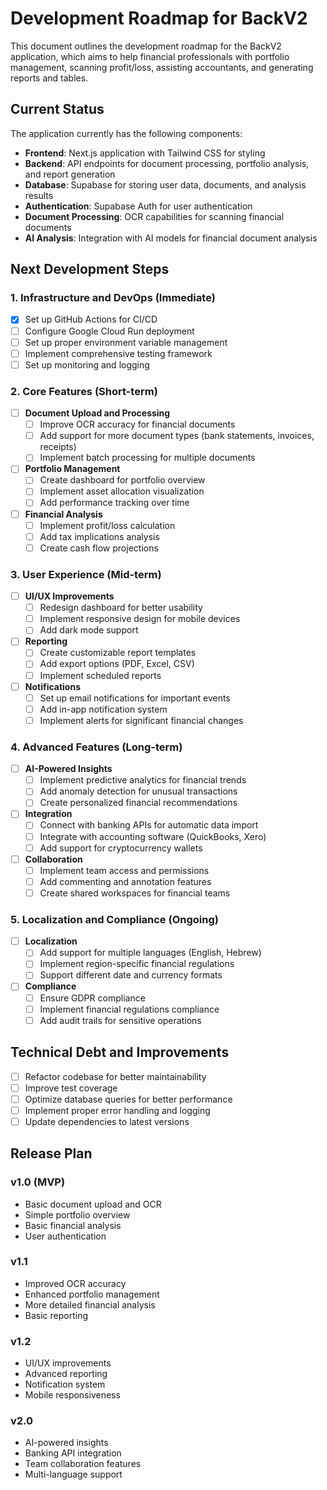 # Development Roadmap for BackV2

This document outlines the development roadmap for the BackV2 application, which aims to help financial professionals with portfolio management, scanning profit/loss, assisting accountants, and generating reports and tables.

## Current Status

The application currently has the following components:

- **Frontend**: Next.js application with Tailwind CSS for styling
- **Backend**: API endpoints for document processing, portfolio analysis, and report generation
- **Database**: Supabase for storing user data, documents, and analysis results
- **Authentication**: Supabase Auth for user authentication
- **Document Processing**: OCR capabilities for scanning financial documents
- **AI Analysis**: Integration with AI models for financial document analysis

## Next Development Steps

### 1. Infrastructure and DevOps (Immediate)

- [x] Set up GitHub Actions for CI/CD
- [ ] Configure Google Cloud Run deployment
- [ ] Set up proper environment variable management
- [ ] Implement comprehensive testing framework
- [ ] Set up monitoring and logging

### 2. Core Features (Short-term)

- [ ] **Document Upload and Processing**
  - [ ] Improve OCR accuracy for financial documents
  - [ ] Add support for more document types (bank statements, invoices, receipts)
  - [ ] Implement batch processing for multiple documents

- [ ] **Portfolio Management**
  - [ ] Create dashboard for portfolio overview
  - [ ] Implement asset allocation visualization
  - [ ] Add performance tracking over time

- [ ] **Financial Analysis**
  - [ ] Implement profit/loss calculation
  - [ ] Add tax implications analysis
  - [ ] Create cash flow projections

### 3. User Experience (Mid-term)

- [ ] **UI/UX Improvements**
  - [ ] Redesign dashboard for better usability
  - [ ] Implement responsive design for mobile devices
  - [ ] Add dark mode support

- [ ] **Reporting**
  - [ ] Create customizable report templates
  - [ ] Add export options (PDF, Excel, CSV)
  - [ ] Implement scheduled reports

- [ ] **Notifications**
  - [ ] Set up email notifications for important events
  - [ ] Add in-app notification system
  - [ ] Implement alerts for significant financial changes

### 4. Advanced Features (Long-term)

- [ ] **AI-Powered Insights**
  - [ ] Implement predictive analytics for financial trends
  - [ ] Add anomaly detection for unusual transactions
  - [ ] Create personalized financial recommendations

- [ ] **Integration**
  - [ ] Connect with banking APIs for automatic data import
  - [ ] Integrate with accounting software (QuickBooks, Xero)
  - [ ] Add support for cryptocurrency wallets

- [ ] **Collaboration**
  - [ ] Implement team access and permissions
  - [ ] Add commenting and annotation features
  - [ ] Create shared workspaces for financial teams

### 5. Localization and Compliance (Ongoing)

- [ ] **Localization**
  - [ ] Add support for multiple languages (English, Hebrew)
  - [ ] Implement region-specific financial regulations
  - [ ] Support different date and currency formats

- [ ] **Compliance**
  - [ ] Ensure GDPR compliance
  - [ ] Implement financial regulations compliance
  - [ ] Add audit trails for sensitive operations

## Technical Debt and Improvements

- [ ] Refactor codebase for better maintainability
- [ ] Improve test coverage
- [ ] Optimize database queries for better performance
- [ ] Implement proper error handling and logging
- [ ] Update dependencies to latest versions

## Release Plan

### v1.0 (MVP)
- Basic document upload and OCR
- Simple portfolio overview
- Basic financial analysis
- User authentication

### v1.1
- Improved OCR accuracy
- Enhanced portfolio management
- More detailed financial analysis
- Basic reporting

### v1.2
- UI/UX improvements
- Advanced reporting
- Notification system
- Mobile responsiveness

### v2.0
- AI-powered insights
- Banking API integration
- Team collaboration features
- Multi-language support
